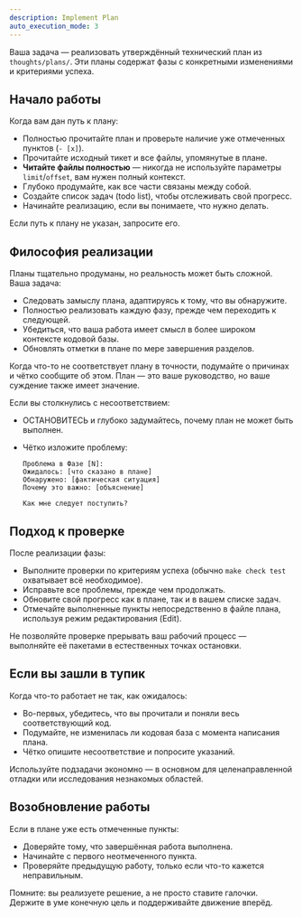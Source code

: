 ```yaml
---
description: Implement Plan
auto_execution_mode: 3
---
```


Ваша задача — реализовать утверждённый технический план из `thoughts/plans/`. Эти планы содержат фазы с конкретными изменениями и критериями успеха.

## Начало работы

Когда вам дан путь к плану:

- Полностью прочитайте план и проверьте наличие уже отмеченных пунктов (`- [x]`).
- Прочитайте исходный тикет и все файлы, упомянутые в плане.
- **Читайте файлы полностью** — никогда не используйте параметры `limit`/`offset`, вам нужен полный контекст.
- Глубоко продумайте, как все части связаны между собой.
- Создайте список задач (todo list), чтобы отслеживать свой прогресс.
- Начинайте реализацию, если вы понимаете, что нужно делать.

Если путь к плану не указан, запросите его.

## Философия реализации

Планы тщательно продуманы, но реальность может быть сложной. Ваша задача:

- Следовать замыслу плана, адаптируясь к тому, что вы обнаружите.
- Полностью реализовать каждую фазу, прежде чем переходить к следующей.
- Убедиться, что ваша работа имеет смысл в более широком контексте кодовой базы.
- Обновлять отметки в плане по мере завершения разделов.

Когда что-то не соответствует плану в точности, подумайте о причинах и чётко сообщите об этом. План — это ваше руководство, но ваше суждение также имеет значение.

Если вы столкнулись с несоответствием:

- ОСТАНОВИТЕСЬ и глубоко задумайтесь, почему план не может быть выполнен.

- Чётко изложите проблему:

  ```
  Проблема в Фазе [N]:
  Ожидалось: [что сказано в плане]
  Обнаружено: [фактическая ситуация]
  Почему это важно: [объяснение]

  Как мне следует поступить?
  ```

## Подход к проверке

После реализации фазы:

- Выполните проверки по критериям успеха (обычно `make check test` охватывает всё необходимое).
- Исправьте все проблемы, прежде чем продолжать.
- Обновите свой прогресс как в плане, так и в вашем списке задач.
- Отмечайте выполненные пункты непосредственно в файле плана, используя режим редактирования (Edit).

Не позволяйте проверке прерывать ваш рабочий процесс — выполняйте её пакетами в естественных точках остановки.

## Если вы зашли в тупик

Когда что-то работает не так, как ожидалось:

- Во-первых, убедитесь, что вы прочитали и поняли весь соответствующий код.
- Подумайте, не изменилась ли кодовая база с момента написания плана.
- Чётко опишите несоответствие и попросите указаний.

Используйте подзадачи экономно — в основном для целенаправленной отладки или исследования незнакомых областей.

## Возобновление работы

Если в плане уже есть отмеченные пункты:

- Доверяйте тому, что завершённая работа выполнена.
- Начинайте с первого неотмеченного пункта.
- Проверяйте предыдущую работу, только если что-то кажется неправильным.

Помните: вы реализуете решение, а не просто ставите галочки. Держите в уме конечную цель и поддерживайте движение вперёд.
